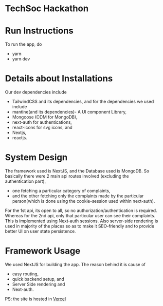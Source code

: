 # TechSoc Hackathon

# Run Instructions

To run the app, do

- yarn
- yarn dev

# Details about Installations

Our dev dependencies include

- TailwindCSS and its dependencies, and for the dependencies we used include
- mantine(and its dependencies)- A UI component Library,
- Mongoose (ODM for MongoDB),
- next-auth for authentications,
- react-icons for svg icons, and
- Nextjs,
- reactjs.

# System Design

The framework used is NextJS, and the Database used is MongoDB.
So basically there were 2 main api routes involved (excluding the authentication part),

- one fetching a particular category of complaints,
- and the other fetching only the complaints made by the particular person(which is done using the cookie-session used within next-auth).

For the 1st api, its open to all, so no authorization/authentication is required. Whereas for the 2nd api, only that particular user can see their complaints.
This is implemented using Next-auth sessions. Also server-side rendering is used in majority of the places so as to make it SEO-friendly and to provide better UI on user state persistence.

# Framework Usage

We used NextJS for building the app. The reason behind it is cause of

- easy routing,
- quick backend setup, and
- Server Side rendering and
- Next-auth.

PS: the site is hosted in <a href="https://comportal.vercel.app">Vercel</a>
